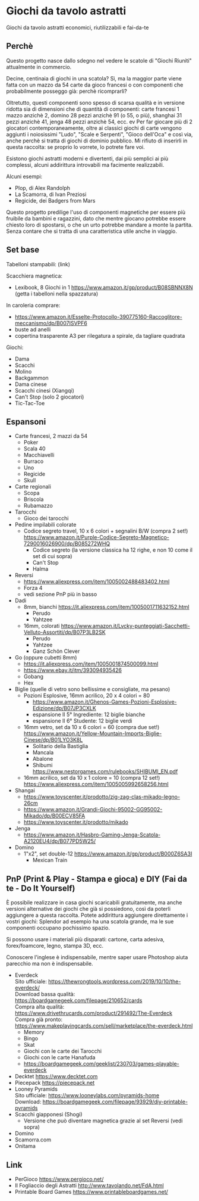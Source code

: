 # Giochi da tavolo astratti
Giochi da tavolo astratti economici, riutilizzabili e fai-da-te

## Perchè
Questo progetto nasce dallo sdegno nel vedere le scatole di "Giochi Riuniti" attualmente in commercio.

Decine, centinaia di giochi in una scatola? Sì, ma la maggior parte viene fatta con un mazzo da 54 carte da gioco francesi o con componenti che probabilmente posseggo già: perchè ricomprarli?

Oltretutto, questi componenti sono spesso di scarsa qualità e in versione ridotta sia di dimensioni che di quantità di componenti: carte francesi 1 mazzo anzichè 2, domino 28 pezzi anzichè 91 (o 55, o più), shanghai 31 pezzi anzichè 41, jenga 48 pezzi anzichè 54, ecc.
ev
Per far giocare più di 2 giocatori contemporaneamente, oltre ai classici giochi di carte vengono aggiunti i noiosissimi "Ludo", "Scale e Serpenti", "Gioco dell'Oca" e così via, anche perchè si tratta di giochi di dominio pubblico. Mi rifiuto di inserirli in questa raccolta: se proprio lo vorrete, lo potrete fare voi.

Esistono giochi astratti moderni e divertenti, dai più semplici ai più complessi, alcuni addirittura introvabili ma facimente realizzabili. 

Alcuni esempi: 
  - Plop, di Alex Randolph
  - La Scamorra, di Ivan Preziosi
  - Regicide, dei Badgers from Mars

Questo progetto predilige l'uso di componenti magnetiche per essere più fruibile da bambini e ragazzini, dato che mentre giocano potrebbe essere chiesto loro di spostarsi, o che un urto potrebbe mandare a monte la partita. Senza contare che si tratta di una caratteristica utile anche in viaggio.

## Set base
Tabelloni stampabili:
(link)

Scacchiera magnetica:
- Lexibook, 8 Giochi in 1 https://www.amazon.it/gp/product/B08SBNNX8N (getta i tabelloni nella spazzatura)

In caroleria comprare:
- https://www.amazon.it/Esselte-Protocollo-390775160-Raccoglitore-meccanismo/dp/B007ISVPF6
- buste ad anelli
- copertina trasparente A3 per rilegatura a spirale, da tagliare quadrata


Giochi:
- Dama
- Scacchi
- Molino
- Backgammon
- Dama cinese
- Scacchi cinesi (Xiangqi)
- Can't Stop (solo 2 giocatori)
- Tic-Tac-Toe

## Espansoni
- Carte francesi, 2 mazzi da 54
  - Poker
  - Scala 40
  - Macchiavelli
  - Burraco
  - Uno
  - Regicide
  - Skull
- Carte regionali
  - Scopa
  - Briscola
  - Rubamazzo
- Tarocchi
  - Gioco dei tarocchi
- Pedine impilabili colorate
  - Codice segreto travel, 10 x 6 colori + segnalini B/W (compra 2 set!) https://www.amazon.it/Purple-Codice-Segreto-Magnetico-7290016026900/dp/B085272WHQ
    - Codice segreto (la versione classica ha 12 righe, e non 10 come il set di cui sopra)
    - Can't Stop
    - Halma
- Reversi
  - https://www.aliexpress.com/item/1005002488483402.html
  - Forza 4
  - vedi sezione PnP più in basso
- Dadi
  - 8mm, bianchi https://it.aliexpress.com/item/1005001711632152.html
    - Perudo
    - Yahtzee
  - 16mm, colorati https://www.amazon.it/Lvcky-punteggiati-Sacchetti-Velluto-Assortiti/dp/B07P3LB2SK
    - Perudo
    - Yahtzee
    - Ganz Schön Clever
- Go (oppure cubetti 8mm)
  - https://it.aliexpress.com/item/1005001874500099.html
  - https://www.ebay.it/itm/393094935426
  - Gobang
  - Hex
- Biglie (quelle di vetro sono bellissime e consigliate, ma pesano)
  - Pozioni Esplosive, 16mm acrilico, 20 x 4 colori = 80
    -  https://www.amazon.it/Ghenos-Games-Pozioni-Esplosive-Edizione/dp/B07JP3CXLK
    -  espansione Il 5° Ingrediente: 12 biglie bianche
    -  espansione Il 6° Studente: 12 biglie verdi
  - 16mm vetro, set da 10 x 6 colori = 60 (compra due set!) https://www.amazon.it/Yellow-Mountain-Imports-Biglie-Cinese/dp/B01LYO3K8L
    - Solitario della Bastiglia
    - Mancala
    - Abalone
    - Shibumi https://www.nestorgames.com/rulebooks/SHIBUMI_EN.pdf
  - 16mm acrilico, set da 10 x 1 colore = 10 (compra 12 set!) https://www.aliexpress.com/item/1005005992658256.html
- Shangai
  - https://www.toyscenter.it/prodotto/zig-zag-clas-mikado-legno-26cm
  - https://www.amazon.it/Grandi-Giochi-95002-GG95002-Mikado/dp/B00ECV85FA
  - https://www.toyscenter.it/prodotto/mikado
- Jenga
  - https://www.amazon.it/Hasbro-Gaming-Jenga-Scatola-A2120EU4/dp/B077PD5W25/
- Domino
  - 1"x2", set double-12 https://www.amazon.it/gp/product/B000Z6SA3I
    - Mexican Train

## PnP (Print & Play - Stampa e gioca) e DIY (Fai da te - Do It Yourself)
È possibile realizzare in casa giochi scaricabili gratuitamente, ma anche versioni alternative dei giochi che già si possiedono, così da poterli aggiungere a questa raccolta. Potete addirittura aggiungere direttamente i vostri giochi: Splendor ad esempio ha una scatola grande, ma le sue componenti occupano pochissimo spazio.

Si possono usare i materiali più disparati: cartone, carta adesiva, forex/foamcore, legno, stampa 3D, ecc.

Conoscere l'inglese è indispensabile, mentre saper usare Photoshop aiuta parecchio ma non è indispensabile.

- Everdeck  
Sito ufficiale: https://thewrongtools.wordpress.com/2019/10/10/the-everdeck/  
Download bassa qualità: https://boardgamegeek.com/filepage/210652/cards  
Compra alta qualità: https://www.drivethrucards.com/product/291492/The-Everdeck  
Compra già pronto: https://www.makeplayingcards.com/sell/marketplace/the-everdeck.html  
  - Memory
  - Bingo
  - Skat
  - Giochi con le carte dei Tarocchi
  - Giochi con le carte Hanafuda
  - https://boardgamegeek.com/geeklist/230703/games-playable-everdeck
- Decktet https://www.decktet.com
- Piecepack https://piecepack.net
- Looney Pyramids  
Sito ufficiale: https://www.looneylabs.com/pyramids-home  
Download: https://boardgamegeek.com/filepage/93929/diy-printable-pyramids  
- Scacchi giapponesi (Shogi)
  - Versione che può diventare magnetica grazie al set Reversi (vedi sopra)
- Domino
- Scamorra.com
- Onitama

## Link
- PerGioco https://www.pergioco.net/
- Il Fogliaccio degli Astratti http://www.tavolando.net/FdA.html
- Printable Board Games https://www.printableboardgames.net/
